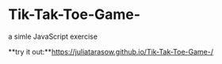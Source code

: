 # Tik-Tak-Toe-Game-
a simle JavaScript exercise

**try it out:**https://juliatarasow.github.io/Tik-Tak-Toe-Game-/
